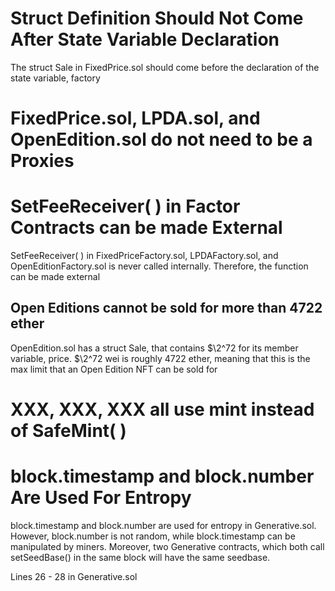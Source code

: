 # Struct Definition Should Not Come After State Variable Declaration

The struct Sale in FixedPrice.sol should come before the declaration of the state variable, factory

# FixedPrice.sol, LPDA.sol, and OpenEdition.sol do not need to be a Proxies


# SetFeeReceiver( ) in Factor Contracts can be made External

SetFeeReceiver( ) in FixedPriceFactory.sol, LPDAFactory.sol, and OpenEditionFactory.sol is never called internally.  Therefore, the function can be made external

## Open Editions cannot be sold for more than 4722 ether 

OpenEdition.sol has a struct Sale, that contains $\2^72 for its member variable, price.  $\2^72 wei is roughly 4722 ether, meaning that this is the max limit that an Open Edition NFT can be sold for

# XXX, XXX, XXX all use mint instead of SafeMint( ) 

# block.timestamp and block.number Are Used For Entropy

block.timestamp and block.number are used for entropy in Generative.sol.  However, block.number is not random, while block.timestamp can be manipulated by miners.  Moreover, two Generative contracts, which both call setSeedBase() in the same block will have the same seedbase.  



Lines 26 - 28 in Generative.sol

